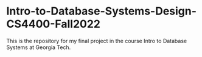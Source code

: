 # Intro-to-Database-Systems-Design-CS4400-Fall2022
This is the repository for my final project in the course Intro to Database Systems at Georgia Tech.
